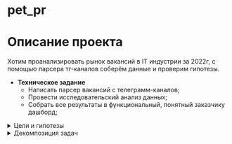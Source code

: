 # pet_pr

# Описание проекта

Хотим проанализировать рынок вакансий в IT индустрии за 2022г, с помощью парсера тг-каналов соберём данные и проверим гипотезы.

- **Техническое задание**
    - Написать парсер вакансий с телеграмм-каналов;
    - Провести исследовательский анализ данных;
    - Собрать все результаты в функциональный, понятный заказчику дашборд;
    
    
    
<details>
  <summary>Цели и гипотезы</summary>
 
    
    Гипотезы:
    
    - Для позиций Junior / Intern работодатель отдаёт предпочтение студенту или недавнему выпускнику (сравнить количество вакансий)
    - Работодатели больше всего ищут на Jinior - позицию, чем на Middle
    - Больше вакансий с удалённой работой / гибридом
    
    Цели:
    
    1. Составить портрет специалистов DE, DVLP, DS и DA с точки зрения grade.
        - Определить, какой уровень наиболее востребован на каждой позиции
    2. Провести анализ  зарплат специалистов DE, DVLP, DS и DA в разрезе по grade
    3. Исследовать динамику числа вакансий в разрезах по направлению и грейду
    4. Посмотреть долю вакансий на гибриде или удалёнке для разных grade
    5. Определить на какие позиции охотнее берут студентов
    6. Найти топ-10 городов по числу вакансий
     
- Гипотезы
    
    этот раздел будет корректироваться в зависимости от того что нам удалось спарсить, и что удалось достать из предобработки
    
    - Для позиций Junior / Intern работодатель отдаёт предпочтение студенту или недавнему выпускнику (сравнить количество вакансий)
    - Работодатели больше всего ищут на Jinior - позицию, чем на Middle
    - больше вакансий с удалённой работой / гибридом
</details>


<details>
  <summary>Декомпозиция задач</summary>
    

    - Настроить парсер
        1. Подключить новый номер с которого будем регистрировать приложение
        2. создать приложение для Telegram API
        3. создать файл с api_id и api_hash
        4. написать / запустить скрипт авторизации в Telegram
        5. отобрать Telegram - каналы для парсинга
        6. написать / запустить скрипт парсера (+ определить данные которые будем парсить)
        7. получить сырые данные 
    - Предобработать данные и подготовить их к анализу
        1. пропуски (+посмотреть долю пропусков по каждому каналу)
        2. привести к нижнему регистру 
        3. достать id и название чата
        4. дубликаты
        5. обработать дату 
            
            теперь  **нам нужно спарсить данные со ссылок, которые мы спарсили с Telegram- каналов**
            
            **далее используем регулярные выражения  и всё что можем (включая Божью помощь)**
            
        6. создать колонку с условиями работы (онлайн / гибрид / удалённо / только офис и тд)
        7. Создать колонку с ЗП
        8. разделить вакансии на DA (в него входят продуктовые аналитики, системные, аналитики данных и тп) / DE / DS / остальные
        9. разделить вакансии на грейды (Intern / Junior / Middle / Senior)
        10. указать ищет ли работодатель студентов или тех, кто недавно закончил ВУЗ
        11. Нашли вакансии с почасовой оплатой (это обычно преподаватели курсов)
        12. переименовать колонки при необходимости
        
    - EDA ( Исследовательский анализ данных)
        1. спарсить  данные для каждой цели и проверить их ( цели )
        2. проверить гипотезы
        3. посмотреть динамику показателей во времени
    - Использовать PowerBI для визуализации результатов
        
        
    - Удаление левого номера
        1. отключить номер с сессии в телеграме
        2. отвязать аккаунт
        3. отказаться от номера

</details>
